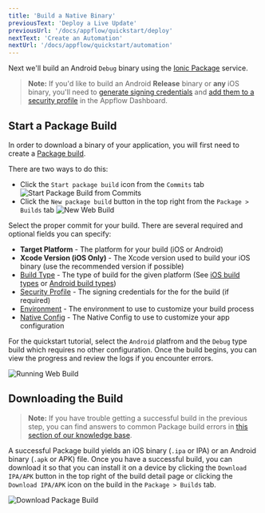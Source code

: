 ```yaml
---
title: 'Build a Native Binary'
previousText: 'Deploy a Live Update'
previousUrl: '/docs/appflow/quickstart/deploy'
nextText: 'Create an Automation'
nextUrl: '/docs/appflow/quickstart/automation'
---
```



Next we'll build an Android `Debug` binary using the [Ionic Package](/docs/appflow/package/intro) service.
<blockquote>
<b>Note:</b> If you'd like to build an Android <b>Release</b> binary or <b>any</b> iOS binary, you'll need to
<a href="/docs/appflow/package/credentials">generate signing credentials</a>
and <a href="/docs/appflow/package/adding-credentials">add them to a security profile</a> in the Appflow Dashboard.
</blockquote>

## Start a Package Build

In order to download a binary of your application, you will first need to create a [Package build](/docs/appflow/package/builds).

There are two ways to do this:
* Click the `Start package build` icon from the `Commits` tab
![Start Package Build from Commits](/docs/assets/img/appflow/ss-start-package-build-commits.png)
* Click the `New package build` button in the top right from the `Package > Builds` tab
![New Web Build](/docs/assets/img/appflow/ss-new-package-build.png)

Select the proper commit for your build. There are several required and
optional fields you can specify:
* <b>Target Platform</b> - The platform for your build (iOS or Android)
* <b>Xcode Version (iOS Only)</b> - The Xcode version used to build your iOS binary (use the recommended version if possible)
* [Build Type](/docs/appflow/package/build-types) - The type of build for the given platform (See [iOS build types](/docs/appflow/package/build-types#ios-build-types) or [Android build types](/docs/appflow/package/build-types#android-build-types))
* [Security Profile](/docs/appflow/package/credentials) - The signing credentials for the for the build (if required)
* [Environment](/docs/appflow/automation/environments#custom-environments) - The environment to use to customize your build process
* [Native Config](/docs/appflow/package/native-configs) - The Native Config to use to customize your app configuration

For the quickstart tutorial, select the `Android` platfrom and the `Debug` type build which requires
no other configuration. Once the build begins, you can view the progress and review the
logs if you encounter errors.

![Running Web Build](/docs/assets/img/appflow/gif-start-package-build.gif)

## Downloading the Build

<blockquote>
<b>Note:</b> If you have trouble getting a successful build in the previous step, you can find answers to common Package build errors in
<a href="https://ionic.zendesk.com/hc/en-us/categories/360000410494-Package" target="_blank">this section of our knowledge base</a>.
</blockquote>

A successful Package build yields an iOS binary (`.ipa` or IPA) or an Android binary (`.apk` or APK) file. Once you have a successful build, you can download it so that you can install it on a device by 
clicking the `Download IPA/APK` button in the top right of the build detail page or clicking the 
`Download IPA/APK` icon on the build in the `Package > Builds` tab.

![Download Package Build](/docs/assets/img/appflow/ss-download-package-build.png)
